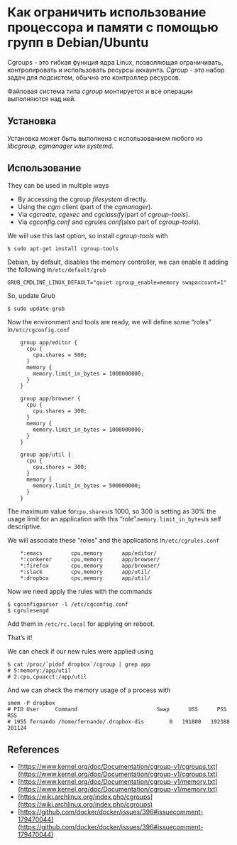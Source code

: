 # Как ограничить использование процессора и памяти с помощью групп в Debian/Ubuntu

Cgroups - это гибкая функция ядра Linux, позволяющая ограничивать, контролировать и использовать ресурсы аккаунта. _Cgroup_ - это набор задач для подсистем, обычно это контроллер ресурсов.

Файловая система типа _cgroup_ монтируется и все операции выполняются над ней.

## Установка

Установка может быть выполнена с использованием любого из _libcgroup_, _cgmanager_ или _systemd_.

## Использование

They can be used in multiple ways

*   By accessing the cgroup _filesystem_ directly.
*   Using the _cgm_ client (part of the _cgmanager_).
*   Via _cgcreate_, _cgexec_ and _cgclassify_(part of _cgroup-tools_).
*   Via _cgconfig.conf_ and _cgrules.conf_(also part of _cgroup-tools_).

We will use this last option, so install _cgroup-tools_ with

```console
$ sudo apt-get install cgroup-tools
```

Debian, by default, disables the memory controller, we can enable it adding the following in`/etc/default/grub`

```
GRUB_CMDLINE_LINUX_DEFAULT="quiet cgroup_enable=memory swapaccount=1"
```    

So, update Grub

```console
$ sudo update-grub
```

Now the environment and tools are ready, we will define some “roles” in`/etc/cgconfig.conf`

```
    group app/editor {
      cpu {
        cpu.shares = 500;
      }
      memory {
        memory.limit_in_bytes = 1000000000;
      }
    }
    
    group app/browser {
      cpu {
        cpu.shares = 300;
      }
      memory {
        memory.limit_in_bytes = 1000000000;
      }
    }
    
    group app/util {
      cpu {
        cpu.shares = 300;
      }
      memory {
        memory.limit_in_bytes = 500000000;
      }
    }
```    

The maximum value for`cpu.shares`is 1000, so 300 is setting as 30% the usage limit for an application with this “role”.`memory.limit_in_bytes`is self descriptive.

We will associate these “roles” and the applications in`/etc/cgrules.conf`

```
    *:emacs         cpu,memory      app/editor/
    *:conkeror      cpu,memory      app/browser/
    *:firefox       cpu,memory      app/browser/
    *:slack         cpu,memory      app/util/
    *:dropbox       cpu,memory      app/util/
```   

Now we need apply the rules with the commands

```console
$ cgconfigparser -l /etc/cgconfig.conf
$ cgrulesengd
```    

Add them in `/etc/rc.local` for applying on reboot.

That’s it!

We can check if our new rules were applied using

```console
$ cat /proc/`pidof dropbox`/cgroup | grep app
# 5:memory:/app/util
# 2:cpu,cpuacct:/app/util
```

And we can check the memory usage of a process with

```console
smem -P dropbox    
# PID User     Command                         Swap      USS      PSS      RSS
# 1955 fernando /home/fernando/.dropbox-dis        0   191800   192388   201124
```

## References

*   [https://www.kernel.org/doc/Documentation/cgroup-v1/cgroups.txt](https://www.kernel.org/doc/Documentation/cgroup-v1/cgroups.txt)
*   [https://www.kernel.org/doc/Documentation/cgroup-v1/memory.txt](https://www.kernel.org/doc/Documentation/cgroup-v1/memory.txt)
*   [https://wiki.archlinux.org/index.php/cgroups](https://wiki.archlinux.org/index.php/cgroups)
*   [https://github.com/docker/docker/issues/396#issuecomment-179470044](https://github.com/docker/docker/issues/396#issuecomment-179470044)
